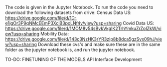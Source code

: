 The code is given in the Jupyter Notebook.
To run the code you need to download the following datasets from drive:
Census Data US: https://drive.google.com/file/d/1D-e1jgOr3P9qNMcEEmP3XciB3poLNf4v/view?usp=sharing
Covid Data US: https://drive.google.com/file/d/1MOM8v54sBvkVkgIK2TrhYmkuZrZoIZkW/view?usp=sharing
Mobility Data: https://drive.google.com/file/d/143c3NzHK3rYR3zIp8b8dca5gzSvx09hJ/view?usp=sharing
Download these cvs's and make sure these are in the same folder as the jupyter notebook is, and run the jupyter notebook.


TO-DO:
FINETUNING OF THE MODELS
API Interface Development
